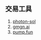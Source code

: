 ## 交易工具

1. [photon-sol](https://photon-sol.tinyastro.io/)
2. [gmgn.ai](https://gmgn.ai/)
3. [pump.fun](https://pump.fun/)
